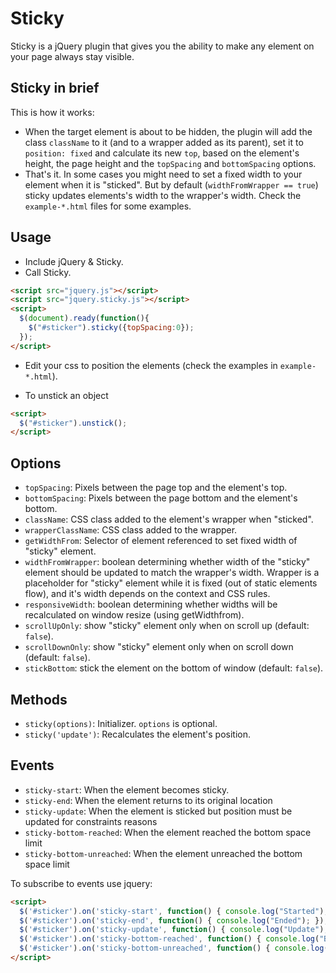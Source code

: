 # Sticky

Sticky is a jQuery plugin that gives you the ability to make any element on your page always stay visible.

## Sticky in brief

This is how it works:

- When the target element is about to be hidden, the plugin will add the class `className` to it (and to a wrapper added as its parent), set it to `position: fixed` and calculate its new `top`, based on the element's height, the page height and the `topSpacing` and `bottomSpacing` options.
- That's it. 
In some cases you might need to set a fixed width to your element when it is "sticked".
But by default (`widthFromWrapper == true`) sticky updates elements's width to the wrapper's width.
Check the `example-*.html` files for some examples.

## Usage

- Include jQuery & Sticky.
- Call Sticky.

```html
<script src="jquery.js"></script>
<script src="jquery.sticky.js"></script>
<script>
  $(document).ready(function(){
    $("#sticker").sticky({topSpacing:0});
  });
</script>
```

- Edit your css to position the elements (check the examples in `example-*.html`).

- To unstick an object

```html
<script>
  $("#sticker").unstick();
</script>
```

## Options

- `topSpacing`: Pixels between the page top and the element's top.
- `bottomSpacing`: Pixels between the page bottom and the element's bottom.
- `className`: CSS class added to the element's wrapper when "sticked".
- `wrapperClassName`: CSS class added to the wrapper.
- `getWidthFrom`: Selector of element referenced to set fixed width of "sticky" element.
- `widthFromWrapper`: boolean determining whether width of the "sticky" element should be updated to match the wrapper's width. Wrapper is a placeholder for "sticky" element while it is fixed (out of static elements flow), and it's width depends on the context and CSS rules.
- `responsiveWidth`: boolean determining whether widths will be recalculated on window resize (using getWidthfrom).
- `scrollUpOnly`: show "sticky" element only when on scroll up (default: `false`).
- `scrollDownOnly`: show "sticky" element only when on scroll down (default: `false`).
- `stickBottom`: stick the element on the bottom of window (default: `false`).

## Methods

- `sticky(options)`: Initializer. `options` is optional.
- `sticky('update')`: Recalculates the element's position.

## Events

- `sticky-start`: When the element becomes sticky.
- `sticky-end`: When the element returns to its original location
- `sticky-update`: When the element is sticked but position must be updated for constraints reasons
- `sticky-bottom-reached`: When the element reached the bottom space limit
- `sticky-bottom-unreached`: When the element unreached the bottom space limit

To subscribe to events use jquery:

```html
<script>
  $('#sticker').on('sticky-start', function() { console.log("Started"); });
  $('#sticker').on('sticky-end', function() { console.log("Ended"); });
  $('#sticker').on('sticky-update', function() { console.log("Update"); });
  $('#sticker').on('sticky-bottom-reached', function() { console.log("Bottom reached"); });
  $('#sticker').on('sticky-bottom-unreached', function() { console.log("Bottom unreached"); });
</script>
```
